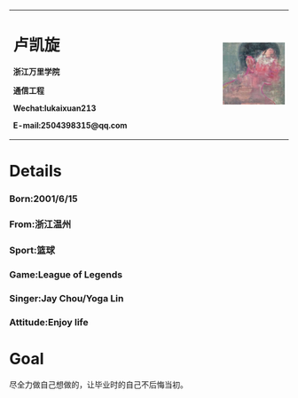 <table border="0">
  <tr>
    <td width="75%">
      <h1>卢凯旋</h1>
      <p><b>浙江万里学院</b></p>
      <p><b>通信工程</b></p>
      <p><b>Wechat:lukaixuan213</b></p>
      <p><b>E-mail:2504398315@qq.com</b></p>
    </td>
    <td width="25%">
      <img src="/다운 로드_18874216602570475.jpg" width="200%">
    </td>
  </tr>
</table>

# Details
### Born:2001/6/15
### From:浙江温州
### Sport:篮球
### Game:League of Legends
### Singer:Jay Chou/Yoga Lin
### Attitude:Enjoy life
# Goal
尽全力做自己想做的，让毕业时的自己不后悔当初。
